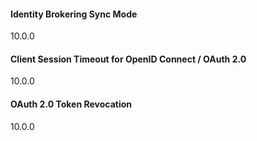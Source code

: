 #### Identity Brokering Sync Mode
10.0.0

#### Client Session Timeout for OpenID Connect / OAuth 2.0
10.0.0

#### OAuth 2.0 Token Revocation
10.0.0